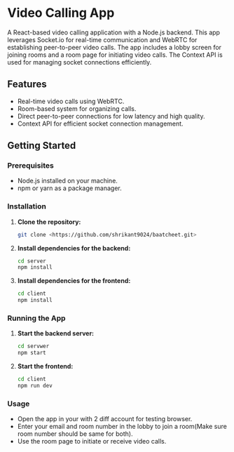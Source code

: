# Video Calling App

A React-based video calling application with a Node.js backend. This app leverages Socket.io for real-time communication and WebRTC for establishing peer-to-peer video calls. The app includes a lobby screen for joining rooms and a room page for initiating video calls. The Context API is used for managing socket connections efficiently.

## Features

- Real-time video calls using WebRTC.
- Room-based system for organizing calls.
- Direct peer-to-peer connections for low latency and high quality.
- Context API for efficient socket connection management.


## Getting Started

### Prerequisites

- Node.js installed on your machine.
- npm or yarn as a package manager.

### Installation

1. **Clone the repository:**
    ```bash
    git clone <https://github.com/shrikant9024/baatcheet.git>
    ```

2. **Install dependencies for the backend:**
    ```bash
    cd server
    npm install
    ```

3. **Install dependencies for the frontend:**
    ```bash
    cd client
    npm install
    ```

### Running the App

1. **Start the backend server:**
    ```bash
    cd servwer
    npm start
    ```

2. **Start the frontend:**
    ```bash
    cd client
    npm run dev
    ```

### Usage

- Open the app in your  with 2 diff account for testing browser.
- Enter your email and room number in the lobby to join a room(Make sure room number should be same for both).
- Use the room page to initiate or receive video calls.


